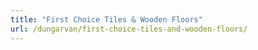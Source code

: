 ```yaml
---
title: "First Choice Tiles & Wooden Floors"
url: /dungarvan/first-choice-tiles-and-wooden-floors/
---
```

